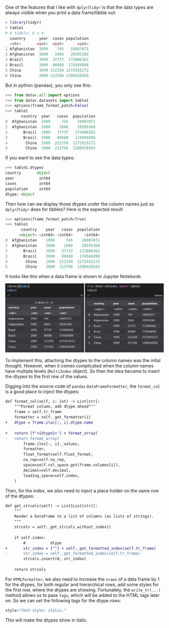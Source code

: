 One of the features that I like with `dplyr`/`tidyr` is that the data types are always visible when you print a data frame/tibble out:

```R
> library(tidyr)
> table1
# A tibble: 6 x 4
  country      year  cases population
  <chr>       <int>  <int>      <int>
1 Afghanistan  1999    745   19987071
2 Afghanistan  2000   2666   20595360
3 Brazil       1999  37737  172006362
4 Brazil       2000  80488  174504898
5 China        1999 212258 1272915272
6 China        2000 213766 1280428583
```

But in python (pandas), you only see this:
```python
>>> from datar.all import options
>>> from datar.datasets import table1
>>> options(frame_format_patch=False)
>>> table1
       country  year   cases  population
0  Afghanistan  1999     745    19987071
1  Afghanistan  2000    2666    20595360
2       Brazil  1999   37737   172006362
3       Brazil  2000   80488   174504898
4        China  1999  212258  1272915272
5        China  2000  213766  1280428583
```

If you want to see the data types:
```python
>>> table1.dtypes
country       object
year           int64
cases          int64
population     int64
dtype: object
```

Then how can we display those dtypes under the column names just as `dplyr`/`tidyr` does for tibbles? Here is the expected result:
```python
>>> options(frame_format_patch=True)
>>> table1
       country    year   cases  population
      <object> <int64> <int64>     <int64>
0  Afghanistan    1999     745    19987071
1  Afghanistan    2000    2666    20595360
2       Brazil    1999   37737   172006362
3       Brazil    2000   80488   174504898
4        China    1999  212258  1272915272
5        China    2000  213766  1280428583
```

It looks like this when a data frame is shown in Jupyter Notebook:

![showing_dtypes](./showing_dtypes.png)

To implement this, attaching the dtypes to the column names was the inital thought. However, when it comes complicated when the column names have multiple levels (`MultiIndex` object). So then the idea became to insert the dtypes to the first row of the values.

Digging into the source code of `pandas` `DataFrameFormatter`, the `format_col` is a good place to inject the dtypes:

```diff
def format_col(self, i: int) -> List[str]:
    """Format column, add dtype ahead"""
    frame = self.tr_frame
    formatter = self._get_formatter(i)
+   dtype = frame.iloc[:, i].dtype.name

+   return [f'<{dtype}>'] + format_array(
-   return format_array(
        frame.iloc[:, i]._values,
        formatter,
        float_format=self.float_format,
        na_rep=self.na_rep,
        space=self.col_space.get(frame.columns[i]),
        decimal=self.decimal,
        leading_space=self.index,
    )
```

Then, for the index, we also need to inject a place holder on the same row of the dtypes:

```diff
def get_strcols(self) -> List[List[str]]:
    """
    Render a DataFrame to a list of columns (as lists of strings).
    """
    strcols = self._get_strcols_without_index()

    if self.index:
        #           dtype
+       str_index = [""] + self._get_formatted_index(self.tr_frame)
-       str_index = self._get_formatted_index(self.tr_frame)
        strcols.insert(0, str_index)

    return strcols
```

For `HTMLFormatter`, we also need to increase the `nrows` of a data frame by 1 for the dtypes, for both regular and hierarchical rows, add some styles for the first row, where the dtypes are showing. Fortunately, the `write_tr(...)` method allows us to pass `tags`, which will be added to the HTML tags later on. So we can set the following tags for the dtype rows:

```python
style="font-style: italic;"
```

This will make the dtypes show in italic.
